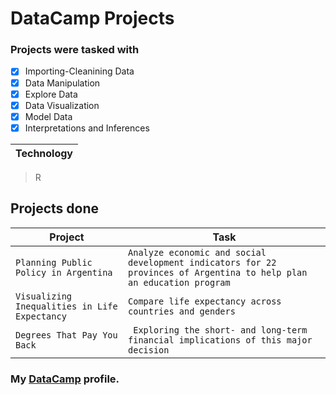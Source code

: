 #  DataCamp Projects

### Projects were tasked with 
 
-  [x] Importing-Cleanining Data
-  [x] Data Manipulation
-  [x] Explore Data 
-  [x] Data Visualization
-  [x] Model Data  
-  [x] Interpretations and Inferences

| Technology |
|------------|
> R
 


## Projects done

  | Project |   Task      |
  | --- | --------------------|
  | `Planning Public Policy in Argentina ` | `Analyze economic and social development indicators for 22 provinces of Argentina to help plan an education program` |
  | `Visualizing Inequalities in Life Expectancy ` | `Compare life expectancy across countries and genders      `|
  | `Degrees That Pay You Back               ` |` Exploring the short- and long-term financial implications of this major decision`|
  
  
  
### My [DataCamp](https://www.datacamp.com/profile/shivangibhave01) profile.

